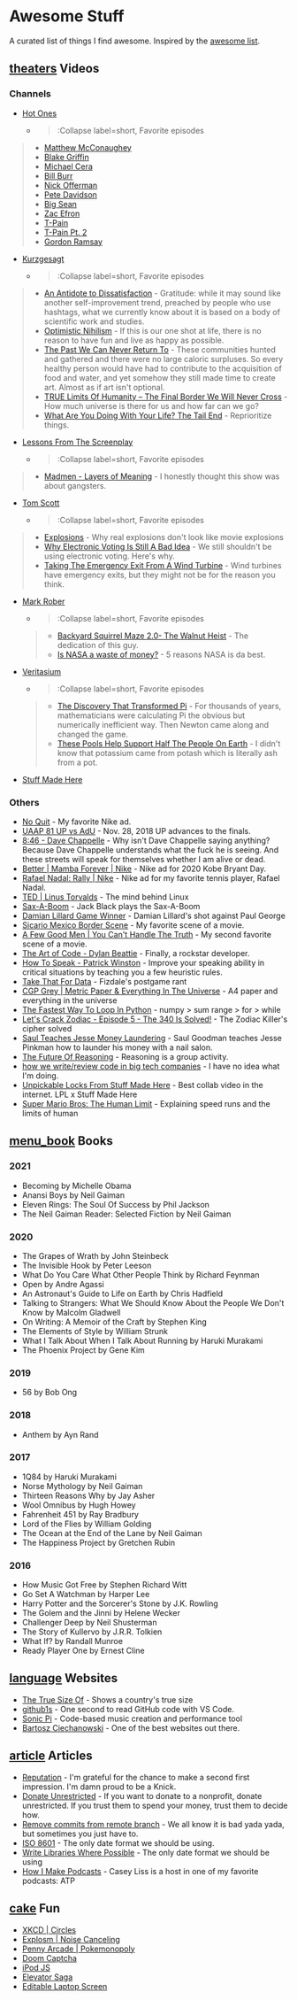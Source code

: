 # Awesome Stuff
A curated list of things I find awesome. Inspired by the [awesome list](https://github.com/sindresorhus/awesome).

## [theaters](:Icon) Videos

### Channels
* [Hot Ones](https://www.youtube.com/channel/UCPD_bxCRGpmmeQcbe2kpPaA)
  * > :Collapse label=short, Favorite episodes
> * [Matthew McConaughey](https://www.youtube.com/watch?v=sz1ovZUA4nQ)
> * [Blake Griffin](https://www.youtube.com/watch?v=41iUdhFi8Gs)
> * [Michael Cera](https://www.youtube.com/watch?v=uBJq-XCP27c)
> * [Bill Burr](https://www.youtube.com/watch?v=8Lvrikv6oPs)
> * [Nick Offerman](https://www.youtube.com/watch?v=YbZmhgtZkdg)
> * [Pete Davidson](https://www.youtube.com/watch?v=-6BvA4U1dLI)
> * [Big Sean](https://www.youtube.com/watch?v=4VoqwrEEAZM)
> * [Zac Efron](https://www.youtube.com/watch?v=J5nz24jrLDE)
> * [T-Pain](https://www.youtube.com/watch?v=O0g2EtKFAcA) 
> * [T-Pain Pt. 2](https://www.youtube.com/watch?v=OSurn7YvpGk)
> * [Gordon Ramsay](https://www.youtube.com/watch?v=U9DyHthJ6LA)
* [Kurzgesagt](https://www.youtube.com/channel/UCsXVk37bltHxD1rDPwtNM8Q)
  * > :Collapse label=short, Favorite episodes
> * [An Antidote to Dissatisfaction](https://www.youtube.com/watch?v=WPPPFqsECz0) - Gratitude: while it may sound like 
another self-improvement trend, preached by people who use hashtags, what we currently know about it is based on a 
body of scientific work and studies.
> * [Optimistic Nihilism](https://www.youtube.com/watch?v=MBRqu0YOH14) - If this is our one shot at life, there is no 
reason to have fun and live as happy as possible.
> * [The Past We Can Never Return To](https://www.youtube.com/watch?v=YbgnlkJPga4) - These communities hunted and gathered 
and there were no large caloric surpluses. So every healthy person would have had to contribute to the acquisition of 
food and water, and yet somehow they still made time to create art. Almost as if art isn't optional.
> * [TRUE Limits Of Humanity – The Final Border We Will Never Cross](https://www.youtube.com/watch?v=uzkD5SeuwzM) - How much universe is there for us and how far can we go?
> * [What Are You Doing With Your Life? The Tail End](https://www.youtube.com/watch?v=JXeJANDKwDc) - Reprioritize things.
* [Lessons From The Screenplay](https://www.youtube.com/channel/UCErSSa3CaP_GJxmFpdjG9Jw)
  * > :Collapse label=short, Favorite episodes
> * [Madmen - Layers of Meaning](https://www.youtube.com/watch?v=uQ1Rbdi189w) - I honestly thought this show was about
gangsters.
* [Tom Scott](https://www.youtube.com/channel/UCBa659QWEk1AI4Tg--mrJ2A)
  * > :Collapse label=short, Favorite episodes
> * [Explosions](https://www.youtube.com/watch?v=nqJiWbD08Yw) - Why real explosions don't look like movie explosions
> * [Why Electronic Voting Is Still A Bad Idea](https://www.youtube.com/watch?v=LkH2r-sNjQs) - We still shouldn't be using electronic voting. Here's why. 
> * [Taking The Emergency Exit From A Wind Turbine](https://www.youtube.com/watch?v=UWSckm8zTc8) - Wind turbines have emergency exits, but they might not be for the reason you think. 
* [Mark Rober](https://www.youtube.com/channel/UCY1kMZp36IQSyNx_9h4mpCg)
  * > :Collapse label=short, Favorite episodes
  > * [Backyard Squirrel Maze 2.0- The Walnut Heist](https://www.youtube.com/watch?v=DTvS9lvRxZ8) - The dedication of this guy.
  > * [Is NASA a waste of money?](https://www.youtube.com/watch?v=lARpY0nIQx0) - 5 reasons NASA is da best.
* [Veritasium](https://www.youtube.com/channel/UCHnyfMqiRRG1u-2MsSQLbXA) 
  * > :Collapse label=short, Favorite episodes
  > * [The Discovery That Transformed Pi](https://www.youtube.com/watch?v=gMlf1ELvRzc) - For thousands of years, mathematicians were calculating Pi the obvious but numerically inefficient way. Then Newton came along  and changed the game.
  > * [These Pools Help Support Half The People On Earth](https://www.youtube.com/watch?v=YMDJA4UvXLA) - I didn't know that potassium came from potash which is literally ash from a pot.
* [Stuff Made Here](https://www.youtube.com/channel/UCj1VqrHhDte54oLgPG4xpuQ)

### Others
* [No Quit](https://www.youtube.com/watch?v=oIzBsvHwYr4) - My favorite Nike ad.
* [UAAP 81 UP vs AdU](https://www.youtube.com/watch?v=hTcM0X4SY4w) - Nov. 28, 2018 UP advances to the finals.
* [8:46 - Dave Chappelle](https://www.youtube.com/watch?v=3tR6mKcBbT4) - Why isn't Dave Chappelle saying anything? 
Because Dave Chappelle understands what the fuck he is seeing. And these streets will speak for themselves whether I am 
alive or dead.
* [Better | Mamba Forever | Nike](https://www.youtube.com/watch?v=C9I-W1eTCbk) - Nike ad for 2020 Kobe Bryant Day.
* [Rafael Nadal: Rally | Nike](https://www.youtube.com/watch?v=1tSDyLeUwJ4) - Nike ad for my favorite tennis player, Rafael Nadal.
* [TED | Linus Torvalds](https://www.ted.com/talks/linus_torvalds_the_mind_behind_linux) - The mind behind Linux
* [Sax-A-Boom](https://www.youtube.com/watch?v=cLmCJKT5ssw) - Jack Black plays the Sax-A-Boom
* [Damian Lillard Game Winner](https://streamable.com/vflu6r) - Damian Lillard's shot against Paul George
* [Sicario Mexico Border Scene](https://www.youtube.com/watch?v=LzKwClRvRco) - My favorite scene of a movie.
* [A Few Good Men | You Can't Handle The Truth](https://www.youtube.com/watch?v=9FnO3igOkOk) - My second favorite scene of a movie.
* [The Art of Code - Dylan Beattie](https://www.youtube.com/watch?v=6avJHaC3C2U) - Finally, a rockstar developer.
* [How To Speak - Patrick Winston](https://www.youtube.com/watch?v=Unzc731iCUY) -  Improve your speaking ability in critical situations by teaching you a few heuristic rules.
* [Take That For Data](https://www.youtube.com/watch?v=LGN5S-X9wIw&t=1s) - Fizdale's postgame rant
* [CGP Grey | Metric Paper & Everything In The Universe](https://www.youtube.com/watch?v=pUF5esTscZI) - A4 paper and everything in the universe
* [The Fastest Way To Loop In Python](https://www.youtube.com/watch?v=Qgevy75co8c) - numpy > sum range > for > while
* [Let's Crack Zodiac - Episode 5 - The 340 Is Solved!](https://www.youtube.com/watch?v=-1oQLPRE21o) - The Zodiac Killer's cipher solved
* [Saul Teaches Jesse Money Laundering](https://www.youtube.com/watch?v=RhsUHDJ0BFM) - Saul Goodman teaches Jesse Pinkman how to launder his money with a nail salon.
* [The Future Of Reasoning](https://www.youtube.com/watch?v=_ArVh3Cj9rw) - Reasoning is a group activity.
* [how we write/review code in big tech companies](https://www.youtube.com/watch?v=rR4n-0KYeKQ) - I have no idea what I'm doing.
* [Unpickable Locks From Stuff Made Here](https://www.youtube.com/watch?v=Ecy1FBdCRbQ) - Best collab video in the internet. LPL x Stuff Made Here
* [Super Mario Bros: The Human Limit](https://www.youtube.com/watch?v=7rIJNT7dCmE) - Explaining speed runs and the limits of human

## [menu_book](:Icon) Books 
### 2021
* Becoming by Michelle Obama
* Anansi Boys by Neil Gaiman
* Eleven Rings: The Soul Of Success by Phil Jackson
* The Neil Gaiman Reader: Selected Fiction by Neil Gaiman

### 2020
* The Grapes of Wrath by John Steinbeck
* The Invisible Hook by Peter Leeson
* What Do You Care What Other People Think by Richard Feynman
* Open by Andre Agassi
* An Astronaut's Guide to Life on Earth by Chris Hadfield
* Talking to Strangers: What We Should Know About the People We Don't Know by Malcolm Gladwell
* On Writing: A Memoir of the Craft by Stephen King
* The Elements of Style by William Strunk
* What I Talk About When I Talk About Running by Haruki Murakami 
* The Phoenix Project by Gene Kim

### 2019
* 56 by Bob Ong

### 2018
* Anthem by Ayn Rand

### 2017
* 1Q84 by Haruki Murakami
* Norse Mythology by Neil Gaiman
* Thirteen Reasons Why by Jay Asher
* Wool Omnibus by Hugh Howey
* Fahrenheit 451 by Ray Bradbury
* Lord of the Flies by William Golding
* The Ocean at the End of the Lane by Neil Gaiman
* The Happiness Project by Gretchen Rubin

### 2016
* How Music Got Free by Stephen Richard Witt
* Go Set A Watchman by Harper Lee
* Harry Potter and the Sorcerer's Stone by J.K. Rowling
* The Golem and the Jinni by Helene Wecker
* Challenger Deep by Neil Shusterman
* The Story of Kullervo by J.R.R. Tolkien
* What If? by Randall Munroe
* Ready Player One by Ernest Cline

## [language](:Icon) Websites
* [The True Size Of](https://thetruesize.com/) - Shows a country's true size
* [github1s](https://github.com/conwnet/github1s) - One second to read GitHub code with VS Code.
* [Sonic Pi](https://sonic-pi.net/) - Code-based music creation and performance tool
* [Bartosz Ciechanowski](https://ciechanow.ski/archives/) - One of the best websites out there.

## [article](:Icon) Articles
* [Reputation](https://www.theplayerstribune.com/posts/reputation-julius-randle-new-york-knicks-basketball-nba) - I'm grateful for the chance to make a second first impression. I'm damn proud to be a Knick.
* [Donate Unrestricted](http://www.paulgraham.com/donate.html) - If you want to donate to a nonprofit, donate unrestricted. If you trust them to spend your money, trust them to decide how.
* [Remove commits from remote branch](https://stackoverflow.com/questions/3293531/how-to-permanently-remove-few-commits-from-remote-branch) - We all know it is bad yada yada, but sometimes you just have to.
* [ISO 8601](https://kirby.kevinson.org/blog/iso-8601-the-better-date-format/) - The only date format we should be using.
* [Write Libraries Where Possible](http://catern.com/services.html) - The only date format we should be using
* [How I Make Podcasts](https://www.caseyliss.com/2014/11/22/how-i-make-podcasts) - Casey Liss is a host in one of my favorite podcasts: ATP


## [cake](:Icon) Fun
* [XKCD | Circles](https://xkcd.com/2436/)
* [Explosm | Noise Canceling](https://explosm.net/comics/5825/)
* [Penny Arcade | Pokemonopoly](https://www.penny-arcade.com/comic/2021/03/29/cards)
* [Doom Captcha](https://vivirenremoto.github.io/doomcaptcha/)
* [iPod JS](https://tannerv.com/ipod/)
* [Elevator Saga](https://play.elevatorsaga.com/)
* [Editable Laptop Screen](https://developer.bbc.com/login-required)